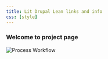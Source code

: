 ```yaml
---
title: Lit Drupal Lean links and info
css: [style]
---
```


<link rel="stylesheet" type="text/css" href="/styles.css"/>

### Welcome to project page

![Process Workflow](https://raw.github.com/victorkane/lit-drupal-lean/master/doc/ProcessWorkflow.png)



